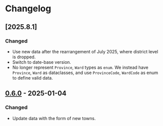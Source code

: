 # Changelog

## [2025.8.1]

### Changed
- Use new data after the rearrangement of July 2025, where district level is dropped.
- Switch to date-base version.
- No longer represent `Province`, `Ward` types as `enum`. We instead have `Province`, `Ward` as dataclasses,
and use `ProvinceCode`, `WardCode` as enum to define valid data.

## [0.6.0] - 2025-01-04

### Changed
- Update data with the form of new towns.

[0.6.0]: https://github.com/sunshine-tech/VietnamProvinces/releases/tag/v0.6.0
